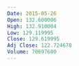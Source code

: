 ```yaml
---
Date: 2015-05-26
Open: 132.600006
High: 132.910004
Low: 129.119995
Close: 129.619995
Adj Close: 122.724678
Volume: 70697600
---
```

